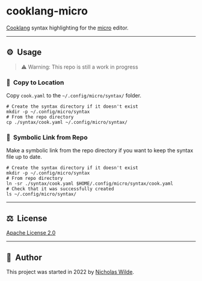 # cooklang-micro

[Cooklang][1] syntax highlighting for the [micro][2] editor.

---

## :gear:&nbsp; Usage

> :warning: Warning: This repo is still a work in progress

### :fax:&nbsp; Copy to Location

Copy `cook.yaml` to the `~/.config/micro/syntax/` folder.

```shell
# Create the syntax directory if it doesn't exist
mkdir -p ~/.config/micro/syntax
# From the repo directory
cp ./syntax/cook.yaml ~/.config/micro/syntax/
```

### :link:&nbsp; Symbolic Link from Repo

Make a symbolic link from the repo directory if you want to keep the syntax
file up to date.

```shell
# Create the syntax directory if it doesn't exist
mkdir -p ~/.config/micro/syntax
# From repo directory
ln -sr ./syntax/cook.yaml $HOME/.config/micro/syntax/cook.yaml
# Check that it was successfully created
ls ~/.config/micro/syntax/
```

---

## ​:balance_scale:&nbsp;​ License

​[​Apache License 2.0](./LICENSE)

---

## ​:pencil:&nbsp;​ Author

​This project was started in 2022 by [​Nicholas Wilde​][3].

[1]: https://cooklang.org/
[2]: https://micro-editor.github.io/
[3]: https://github.com/nicholaswilde/
